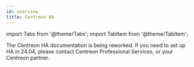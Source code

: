 ```yaml
---
id: overview
title: Centreon HA
---
```

import Tabs from '@theme/Tabs';
import TabItem from '@theme/TabItem';

The Centreon HA documentation is being reworked. If you need to set up HA in 24.04, please contact Centreon Professional Services, or your Centreon partner.
